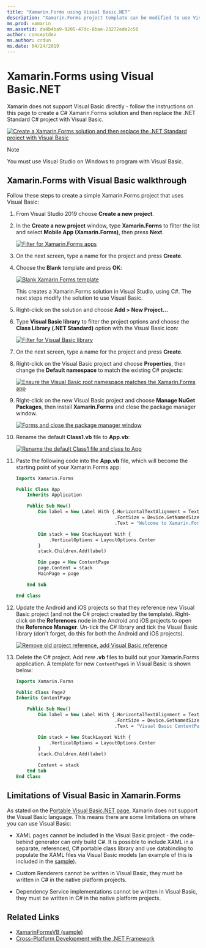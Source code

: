 ```yaml
---
title: "Xamarin.Forms using Visual Basic.NET"
description: "Xamarin.Forms project template can be modified to use Visual Basic for the main assembly, effectively allowing you to build cross-platform mobile apps using VB.NET."
ms.prod: xamarin
ms.assetid: da4b4ba9-9205-47dc-8bae-23272ede2c50
author: conceptdev
ms.author: crdun
ms.date: 04/24/2019
---
```

# Xamarin.Forms using Visual Basic.NET

Xamarin does not support Visual Basic directly - follow the instructions on
this page to create a C# Xamarin.Forms solution and then replace the
.NET Standard C# project with Visual Basic.

[![Create a Xamarin.Forms solution and then replace the .NET Standard project with Visual Basic](xamarin-forms-images/hero-sml.png)](xamarin-forms-images/hero.png#lightbox)

> [!NOTE]
> You must use Visual Studio on Windows to program with Visual Basic.

## Xamarin.Forms with Visual Basic walkthrough

Follow these steps to create a simple Xamarin.Forms project that uses Visual Basic:

1. From Visual Studio 2019 choose **Create a new project**.

2. In the **Create a new project** window, type **Xamarin.Forms** to filter the list and select **Mobile App (Xamarin.Forms)**, then press **Next**.

    [![Filter for Xamarin.Forms apps](xamarin-forms-images/02-sml.png)](xamarin-forms-images/02.png#lightbox)

3. On the next screen, type a name for the project and press **Create**.

4. Choose the **Blank** template and press **OK**:

    [![Blank Xamarin.Forms template](xamarin-forms-images/04-sml.png)](xamarin-forms-images/04.png#lightbox)

    This creates a Xamarin.Forms solution in Visual Studio, using C#. The next steps modify the solution to use Visual Basic.

5. Right-click on the solution and choose **Add > New Project...**

6. Type **Visual Basic library** to filter the project options and choose the **Class Library (.NET Standard)** option with the Visual Basic icon:

    [![Filter for Visual Basic library](xamarin-forms-images/06-sml.png)](xamarin-forms-images/06.png#lightbox)

7. On the next screen, type a name for the project and press **Create**.

8. Right-click on the Visual Basic project and choose **Properties**, then
  change the **Default namespace** to match the existing C# projects:

    [![Ensure the Visual Basic root namespace matches the Xamarin.Forms app](xamarin-forms-images/07a-sml.png)](xamarin-forms-images/07a.png#lightbox)

9. Right-click on the new Visual Basic project and choose **Manage NuGet Packages**,
then install **Xamarin.Forms** and close the package manager window.

    [![Forms and close the package manager window](xamarin-forms-images/07b-sml.png)](xamarin-forms-images/07b.png#lightbox)

10. Rename the default **Class1.vb** file to **App.vb**:

    [![Rename the default Class1 file and class to App](xamarin-forms-images/08.png)](xamarin-forms-images/08.png#lightbox)

11. Paste the following code into the **App.vb** file, which will become the starting
point of your Xamarin.Forms app:

    ```vb
    Imports Xamarin.Forms

    Public Class App
        Inherits Application

        Public Sub New()
            Dim label = New Label With {.HorizontalTextAlignment = TextAlignment.Center,
                                        .FontSize = Device.GetNamedSize(NamedSize.Medium, GetType(Label)),
                                        .Text = "Welcome to Xamarin.Forms with Visual Basic.NET"}

            Dim stack = New StackLayout With {
                .VerticalOptions = LayoutOptions.Center
            }
            stack.Children.Add(label)

            Dim page = New ContentPage
            page.Content = stack
            MainPage = page

        End Sub

    End Class
    ```

12. Update the Android and iOS projects so that they reference new Visual Basic project (and not the C# project created by the template).
Right-click on the **References** node in the Android and iOS projects to open the
**Reference Manager**. Un-tick the C# library and tick the Visual Basic library
(don't forget, do this for both the Android and iOS projects).

    [![Remove old project reference, add Visual Basic reference](xamarin-forms-images/10-sml.png)](xamarin-forms-images/10.png#lightbox)

13. Delete the C# project. Add new **.vb** files to build out your
Xamarin.Forms application. A template for new `ContentPage`s in Visual Basic
is shown below:

    ```vb
    Imports Xamarin.Forms

    Public Class Page2
    Inherits ContentPage

        Public Sub New()
            Dim label = New Label With {.HorizontalTextAlignment = TextAlignment.Center,
                                        .FontSize = Device.GetNamedSize(NamedSize.Medium, GetType(Label)),
                                        .Text = "Visual Basic ContentPage"}

            Dim stack = New StackLayout With {
                .VerticalOptions = LayoutOptions.Center
            }
            stack.Children.Add(label)

            Content = stack
        End Sub
    End Class
    ```

## Limitations of Visual Basic in Xamarin.Forms

As stated on the [Portable Visual Basic.NET page](~/cross-platform/platform/visual-basic/index.md),
Xamarin does not support the Visual Basic language. This means there are some limitations
on where you can use Visual Basic:

- XAML pages cannot be included in the Visual Basic project - the code-behind generator can only build C#. It is possible to include XAML in a separate, referenced, C# portable class library and use databinding to populate the XAML files via Visual Basic models (an example of this is included in the [sample](https://github.com/xamarin/mobile-samples/tree/master/VisualBasic/XamarinFormsVB/XamlPages)).

- Custom Renderers cannot be written in Visual Basic, they must be written in C# in the native platform projects.

- Dependency Service implementations cannot be written in Visual Basic, they must be written in C# in the native platform projects.

## Related Links

- [XamarinFormsVB (sample)](https://github.com/xamarin/mobile-samples/tree/master/VisualBasic/XamarinFormsVB)
- [Cross-Platform Development with the .NET Framework](https://docs.microsoft.com/dotnet/standard/cross-platform/)
